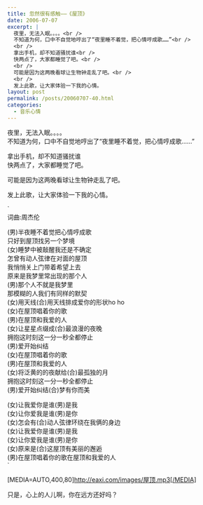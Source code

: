 ```yaml
---
title: 忽然很有感触――《屋顶》
date: 2006-07-07
excerpt: |
  夜里，无法入眠。。。。<br />
  不知道为何，口中不自觉地哼出了“夜里睡不着觉，把心情哼成歌……”<br />
  <br />
  拿出手机，却不知道骚扰谁<br />
  快两点了，大家都睡觉了吧。<br />
  <br />
  可能是因为这两晚看球让生物钟走乱了吧。<br />
  <br />
  发上此歌，让大家体验一下我的心情。
layout: post
permalink: /posts/20060707-40.html
categories:
  - 音乐心情
---
```

夜里，无法入眠。。。。  
不知道为何，口中不自觉地哼出了“夜里睡不着觉，把心情哼成歌……”

拿出手机，却不知道骚扰谁  
快两点了，大家都睡觉了吧。

可能是因为这两晚看球让生物钟走乱了吧。

发上此歌，让大家体验一下我的心情。

`<br />
词曲:周杰伦</p>
<p>(男)半夜睡不着觉把心情哼成歌<br />
只好到屋顶找另一个梦境<br />
(女)睡梦中被敲醒我还是不确定<br />
怎曾有动人弦律在对面的屋顶<br />
我悄悄关上门带着希望上去<br />
原来是我梦里常出现的那个人<br />
(男)那个人不就是我梦里<br />
那模糊的人我们有同样的默契<br />
(女)用天线(合)用天线排成爱你的形状ho ho<br />
(女)在屋顶唱着你的歌<br />
(男)在屋顶和我爱的人<br />
(女)让星星点缀成(合)最浪漫的夜晚<br />
拥抱这时刻这一分一秒全都停止<br />
(男)爱开始纠结<br />
(女)在屋顶唱着你的歌<br />
(男)在屋顶和我爱的人<br />
(女)将泛黄的的夜献给(合)最孤独的月<br />
拥抱这时刻这一分一秒全都停止<br />
(男)爱开始纠结(合)梦有你而美</p>
<p>(女)让我爱你是谁(男)是我<br />
(女)让你爱我是谁(男)是你<br />
(女)怎会有(合)动人弦律环绕在我俩的身边<br />
(女)让我爱你是谁(男)是我<br />
(女)让你爱我是谁(男)是你<br />
(女)原来是(合)这屋顶有美丽的邂逅<br />
(男)在屋顶唱着你的歌在屋顶和我爱的人<br />
`

[MEDIA=AUTO,400,80]http://eaxi.com/images/屋顶.mp3[/MEDIA]

只是，心上的人儿啊，你在远方还好吗？